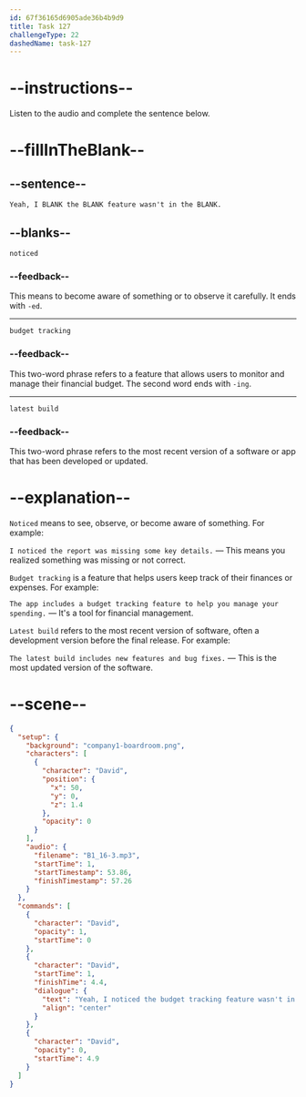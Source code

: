 ```yaml
---
id: 67f36165d6905ade36b4b9d9
title: Task 127
challengeType: 22
dashedName: task-127
---
```


<!-- (Audio) David: Yeah, I noticed the budget tracking feature wasn't in the latest build. -->

# --instructions--

Listen to the audio and complete the sentence below.

# --fillInTheBlank--

## --sentence--

`Yeah, I BLANK the BLANK feature wasn't in the BLANK.`

## --blanks--

`noticed`

### --feedback--

This means to become aware of something or to observe it carefully. It ends with `-ed`.

---

`budget tracking`

### --feedback--

This two-word phrase refers to a feature that allows users to monitor and manage their financial budget. The second word ends with `-ing`.

---

`latest build`

### --feedback--

This two-word phrase refers to the most recent version of a software or app that has been developed or updated.

# --explanation--

`Noticed` means to see, observe, or become aware of something. For example:

`I noticed the report was missing some key details.` — This means you realized something was missing or not correct.

`Budget tracking` is a feature that helps users keep track of their finances or expenses. For example:

`The app includes a budget tracking feature to help you manage your spending.` — It's a tool for financial management.

`Latest build` refers to the most recent version of software, often a development version before the final release. For example:

`The latest build includes new features and bug fixes.` — This is the most updated version of the software.

# --scene--

```json
{
  "setup": {
    "background": "company1-boardroom.png",
    "characters": [
      {
        "character": "David",
        "position": {
          "x": 50,
          "y": 0,
          "z": 1.4
        },
        "opacity": 0
      }
    ],
    "audio": {
      "filename": "B1_16-3.mp3",
      "startTime": 1,
      "startTimestamp": 53.86,
      "finishTimestamp": 57.26
    }
  },
  "commands": [
    {
      "character": "David",
      "opacity": 1,
      "startTime": 0
    },
    {
      "character": "David",
      "startTime": 1,
      "finishTime": 4.4,
      "dialogue": {
        "text": "Yeah, I noticed the budget tracking feature wasn't in the latest build.",
        "align": "center"
      }
    },
    {
      "character": "David",
      "opacity": 0,
      "startTime": 4.9
    }
  ]
}
```
